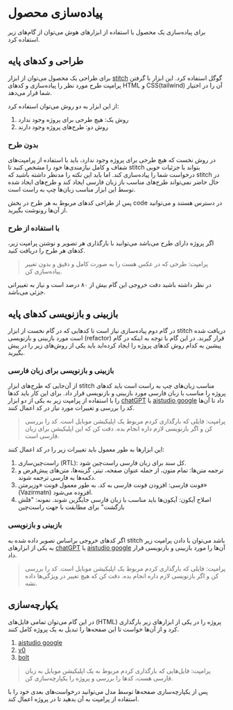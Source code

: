 # پیاده‌سازی محصول

برای پیاده‌سازی یک محصول با استفاده از ابزارهای هوش می‌توان از گام‌های زیر استفاده کرد.

## طراحی و کدهای پایه
برای طراحی یک محصول می‌توان از ابزار [stitch](https://stitch.withgoogle.com) گوگل استفاده کرد. این ابزار با گرفتن پرامپت طرح مورد نظر را پیاده‌سازی و کدهای HTML و CSS(tailwind) آن را در اختیار شما قرار می‌دهد.

از این ابزار به دو روش می‌توان استفاده کرد:
1. روش یک: هیچ طرحی برای پروژه وجود ندارد
2. روش دو: طرح‌های پروژه وجود دارند

### بدون طرح
در روش نخست که هیچ طرحی برای پروژه وجود ندارد، باید با استفاده از پرامپت‌های شفاف و کامل نیازمندی‌ها خود را مشخص کنید تا stitch بتواند با جزئیات خوبی درخواست شما را پیاده‌سازی کند. اما باید این نکته را مدنظر داشته باشید که stitch در حال حاضر نمی‌تواند طرح‌های مناسب باز زبان فارسی ایجاد کند و طرح‌های ایجاد شده توسط این ابزار مناسب زبان‌ها چپ به راست است.

پس از طراحی کدهای مربوط به هر طرح در بخش code در دسترس هستند و می‌توانید از آن‌ها رونوشت بگیرید.

### با استفاده از طرح
اگر پروژه دارای طرح می‌باشد می‌توانید با بارگذاری هر تصویر و نوشتن پرامپت زیر، کدهای هر طرح را دریافت کنید.

> پرامپت: طرحی که در عکس هست را به صورت کامل و دقیق و بدون تغییر پیاده‌سازی کن.

در نظر داشته باشید دقت خروجی این گام بیش از ۸۰ درصد است و نیاز به تغییراتی جزئی می‌باشد.

## بازبینی و بازنویسی کدهای پایه
در گام دوم پیاده‌سازی نیاز است تا کدهایی که در گام نخست از ابزار stitch دریافت شده است مورد بازبینی و بازنویسی (refactor) قرار گیرند. در این گام با توجه به اینکه در گام پیشین به کدام روش کدهای پروژه را ایجاد کرده‌اید باید یکی از روش‌های زیر را در پیش بگیرید.

### بازبینی و بازنویسی برای زبان فارسی
از آن‌جایی که طرح‌های ابزار stitch مناسب زبان‌های چپ به راست است باید کدهای پروژه را مناسب با زبان فارسی مورد بازبینی و بازنویسی قرار داد. برای این کار باید کدها را با استفاده از پرامپت زیر به یکی از دو ابزار [chatGPT](https://chatgpt.com) یا [aistudio google](https://aistudio.google.com) داد تا آن‌‌ها کد را بررسی و تغییرات مورد نیاز در کد اعمال کنند.

> پرامپت: فایلی که بارگذاری کردم مربوط یک اپلیکیشن موبایل است. کد را بررسی کن و اگر بازنویسی لازم داره انجام بده. دقت کن که این اپلیکیشن برای زبان فارسی است.

این ابزارها به طور معمول باید تغییرات زیر را در کد اعمال کنند:
1. راست‌چین‌سازی (RTL): کل سند برای زبان فارسی راست‌چین شود.
2. ترجمه متن‌ها: تمام متون، از جمله عنوان صفحه، تیتر، گزینه‌ها، متن‌های پیش‌فرض و دکمه‌ها به فارسی ترجمه شوند.
3. فونت فارسی: افزودن فونت فارسی به کد. به طور معمول فونت «وزیرمتن» (Vazirmatn) افزوده می‌شود.
4. اصلاح آیکون: آیکون‌ها باید مناسب با زبان فارسی جایگزین شوند. نمونه: "فلش بازگشت" برای مطابقت با جهت راست‌چین

### بازبینی و بازنویسی
اگر کدهای خروجی براساس تصویر داده شده به stitch باشد می‌توان با دادن پرامپت زیر به یکی از ابزارهای [chatGPT](https://chatgpt.com) یا [aistudio google](https://aistudio.google.com) آن‌ها را مورد بازبینی و بازنویسی قرار داد.

> پرامپت: فایلی که بارگذاری کردم مربوط یک اپلیکیشن موبایل است. کد را بررسی کن و اگر بازنویسی لازم داره انجام بده. دقت کن که هیچ تغییر در ویژگی‌ها داده نشه.

## یکپارچه‌سازی
در این گام می‌توان تمامی فایل‌های (HTML) پروژه را در یکی از ابزارهای زیر بارگذاری کرد و از آن‌ها خواست تا این صفحه‌ها را تبدیل به یک پروژه کامل کنند.
1. [aistudio google](https://aistudio.google.com)
2. [v0](https://v0.dev)
3. [bolt](https://bolt.new)

> پرامپت: فایل‌هایی که بارگذاری کردم مربوط به یک اپلیکیشن موبایل به زبان فارسی هست، کدها را بررسی و پروژه را یکپارچه‌سازی کن.

پس از یکپارچه‌سازی صفحه‌ها توسط مدل می‌توانید درخواست‌های بعدی خود را با استفاده از پرامپت به آن بدهید تا در پروژه اعمال کند.